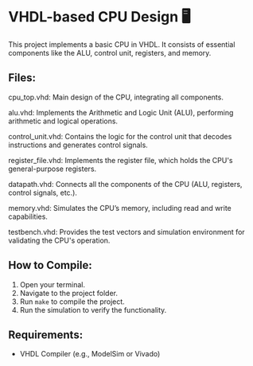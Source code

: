 # VHDL-based CPU Design 🖥️

This project implements a basic CPU in VHDL. It consists of essential components like the ALU, control unit, registers, and memory.

## Files:

cpu_top.vhd: Main design of the CPU, integrating all components.

alu.vhd: Implements the Arithmetic and Logic Unit (ALU), performing arithmetic and logical operations.

control_unit.vhd: Contains the logic for the control unit that decodes instructions and generates control signals.

register_file.vhd: Implements the register file, which holds the CPU's general-purpose registers.

datapath.vhd: Connects all the components of the CPU (ALU, registers, control signals, etc.).

memory.vhd: Simulates the CPU’s memory, including read and write capabilities.

testbench.vhd: Provides the test vectors and simulation environment for validating the CPU's operation.


## How to Compile:
1. Open your terminal.
2. Navigate to the project folder.
3. Run `make` to compile the project.
4. Run the simulation to verify the functionality.

## Requirements:
- VHDL Compiler (e.g., ModelSim or Vivado)

